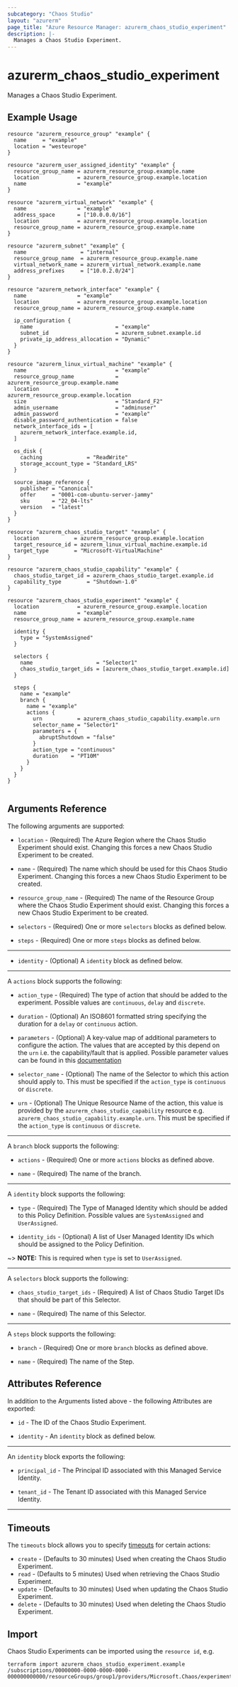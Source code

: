 ```yaml
---
subcategory: "Chaos Studio"
layout: "azurerm"
page_title: "Azure Resource Manager: azurerm_chaos_studio_experiment"
description: |-
  Manages a Chaos Studio Experiment.
---
```


# azurerm_chaos_studio_experiment

Manages a Chaos Studio Experiment.

## Example Usage

```hcl
resource "azurerm_resource_group" "example" {
  name     = "example"
  location = "westeurope"
}

resource "azurerm_user_assigned_identity" "example" {
  resource_group_name = azurerm_resource_group.example.name
  location            = azurerm_resource_group.example.location
  name                = "example"
}

resource "azurerm_virtual_network" "example" {
  name                = "example"
  address_space       = ["10.0.0.0/16"]
  location            = azurerm_resource_group.example.location
  resource_group_name = azurerm_resource_group.example.name
}

resource "azurerm_subnet" "example" {
  name                 = "internal"
  resource_group_name  = azurerm_resource_group.example.name
  virtual_network_name = azurerm_virtual_network.example.name
  address_prefixes     = ["10.0.2.0/24"]
}

resource "azurerm_network_interface" "example" {
  name                = "example"
  location            = azurerm_resource_group.example.location
  resource_group_name = azurerm_resource_group.example.name
  
  ip_configuration {
    name                          = "example"
    subnet_id                     = azurerm_subnet.example.id
    private_ip_address_allocation = "Dynamic"
  }
}

resource "azurerm_linux_virtual_machine" "example" {
  name                            = "example"
  resource_group_name             = azurerm_resource_group.example.name
  location                        = azurerm_resource_group.example.location
  size                            = "Standard_F2"
  admin_username                  = "adminuser"
  admin_password                  = "example"
  disable_password_authentication = false
  network_interface_ids = [
    azurerm_network_interface.example.id,
  ]
  
  os_disk {
    caching              = "ReadWrite"
    storage_account_type = "Standard_LRS"
  }
  
  source_image_reference {
    publisher = "Canonical"
    offer     = "0001-com-ubuntu-server-jammy"
    sku       = "22_04-lts"
    version   = "latest"
  }
}

resource "azurerm_chaos_studio_target" "example" {
  location           = azurerm_resource_group.example.location
  target_resource_id = azurerm_linux_virtual_machine.example.id
  target_type        = "Microsoft-VirtualMachine"
}

resource "azurerm_chaos_studio_capability" "example" {
  chaos_studio_target_id = azurerm_chaos_studio_target.example.id
  capability_type        = "Shutdown-1.0"
}

resource "azurerm_chaos_studio_experiment" "example" {
  location            = azurerm_resource_group.example.location
  name                = "example"
  resource_group_name = azurerm_resource_group.example.name
  
  identity {
    type = "SystemAssigned"
  }
  
  selectors {
    name                    = "Selector1"
    chaos_studio_target_ids = [azurerm_chaos_studio_target.example.id]
  }
  
  steps {
    name = "example"
    branch {
      name = "example"
      actions {
        urn           = azurerm_chaos_studio_capability.example.urn
        selector_name = "Selector1"
        parameters = {
          abruptShutdown = "false"
        }
        action_type = "continuous"
        duration    = "PT10M"
      }
    }
  }
}


```

## Arguments Reference

The following arguments are supported:

* `location` - (Required) The Azure Region where the Chaos Studio Experiment should exist. Changing this forces a new Chaos Studio Experiment to be created.

* `name` - (Required) The name which should be used for this Chaos Studio Experiment. Changing this forces a new Chaos Studio Experiment to be created.

* `resource_group_name` - (Required) The name of the Resource Group where the Chaos Studio Experiment should exist. Changing this forces a new Chaos Studio Experiment to be created.

* `selectors` - (Required) One or more `selectors` blocks as defined below.

* `steps` - (Required) One or more `steps` blocks as defined below.

---

* `identity` - (Optional) A `identity` block as defined below.

---

A `actions` block supports the following:

* `action_type` - (Required) The type of action that should be added to the experiment. Possible values are `continuous`, `delay` and `discrete`. 

* `duration` - (Optional) An ISO8601 formatted string specifying the duration for a `delay` or `continuous` action.

* `parameters` - (Optional) A key-value map of additional parameters to configure the action. The values that are accepted by this depend on the `urn` i.e. the capability/fault that is applied. Possible parameter values can be found in this [documentation](https://learn.microsoft.com/azure/chaos-studio/chaos-studio-fault-library)

* `selector_name` - (Optional) The name of the Selector to which this action should apply to. This must be specified if the `action_type` is `continuous` or `discrete`.

* `urn` - (Optional) The Unique Resource Name of the action, this value is provided by the `azurerm_chaos_studio_capability` resource e.g. `azurerm_chaos_studio_capability.example.urn`. This must be specified if the `action_type` is `continuous` or `discrete`.

---

A `branch` block supports the following:

* `actions` - (Required) One or more `actions` blocks as defined above.

* `name` - (Required) The name of the branch.

---

A `identity` block supports the following:

* `type` - (Required) The Type of Managed Identity which should be added to this Policy Definition. Possible values are `SystemAssigned` and `UserAssigned`.

* `identity_ids` - (Optional) A list of User Managed Identity IDs which should be assigned to the Policy Definition.

~> **NOTE:** This is required when `type` is set to `UserAssigned`.

---

A `selectors` block supports the following:

* `chaos_studio_target_ids` - (Required) A list of Chaos Studio Target IDs that should be part of this Selector.

* `name` - (Required) The name of this Selector.

---

A `steps` block supports the following:

* `branch` - (Required) One or more `branch` blocks as defined above.

* `name` - (Required) The name of the Step.

## Attributes Reference

In addition to the Arguments listed above - the following Attributes are exported: 

* `id` - The ID of the Chaos Studio Experiment.

* `identity` - An `identity` block as defined below.

---

An `identity` block exports the following:

* `principal_id` - The Principal ID associated with this Managed Service Identity.

* `tenant_id` - The Tenant ID associated with this Managed Service Identity.

---

## Timeouts

The `timeouts` block allows you to specify [timeouts](https://www.terraform.io/language/resources/syntax#operation-timeouts) for certain actions:

* `create` - (Defaults to 30 minutes) Used when creating the Chaos Studio Experiment.
* `read` - (Defaults to 5 minutes) Used when retrieving the Chaos Studio Experiment.
* `update` - (Defaults to 30 minutes) Used when updating the Chaos Studio Experiment.
* `delete` - (Defaults to 30 minutes) Used when deleting the Chaos Studio Experiment.

## Import

Chaos Studio Experiments can be imported using the `resource id`, e.g.

```shell
terraform import azurerm_chaos_studio_experiment.example /subscriptions/00000000-0000-0000-0000-000000000000/resourceGroups/group1/providers/Microsoft.Chaos/experiments/experiment1
```
